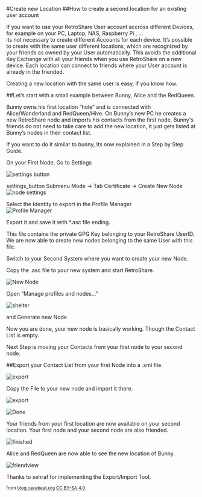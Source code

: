 #Create new Location
##How to create a second location for an existing user account

If you want to use your RetroShare User account accross different 
Devices, for example on your PC, Laptop, NAS, Raspberry Pi , …  
its not necessary to create different Accounts for each device. 
It’s possible to create with the same user different locations, 
which are recognized by your friends as owned by your User automatically. 
This avoids the additional Key Exchange with all your friends when you 
use RetroShare on a new device. Each location can connect to friends 
where your User account is already in the friended.


Creating a new location with the same user is easy, if you know how.  

##Let’s start with a small example between Bunny, Alice and the RedQueen.  

Bunny owns his first location “hole” and is connected with 
Alice/Wonderland and RedQueen/Hive. On Bunny’s new PC he creates a 
new RetroShare node and imports his contacts from the first node. 
Bunny's friends do not need to take care to add the new location, it 
just gets listed at Bunny’s nodes in their contact list.  

 
If you want to do it similar to bunny, Its now explained in a 
Step by Step Guide.  

 

On your First Node, Go to Settings  

![settings button](../img/tutorial/settings_button.png "Settings Button")  

settings_button Submenu Mode -> Tab Certificate -> Create New Node  
![node settings](../img/tutorial/settings_n.png "Node Settings")  



Select the Identity to export in the Profile Manager  
![Profile Manager](../img/tutorial/profile_manager.png "Profile Manager")  

Export it and save it with *.asc file ending.

This file contains the private GPG Key belonging to your RetroShare 
UserID. We are now able to create new nodes belonging to the same 
User with this file.  


Switch to your Second System where you want to create your new Node.  

Copy the .asc file to your new system and start RetroShare.  

![New Node](../img/tutorial/new_node.png "New Node")  


Open “Manage profiles and nodes…”  

![shelter](../img/tutorial/shelter.png "Shelter")  


and Generate new Node

Now you are done, your new node is basically working. Though the Contact List is empty.

 

Next Step is moving your Contacts from your first node to your second node.

##Export your Contact List from your first Node into a .xml file.

![export](../img/tutorial/export.png "Export")  


Copy the File to your new node and import it there.

![export](../img/tutorial/import.png "Import")  


![Done](../img/tutorial/done.png "Done")  

Your friends from your first location are now available on your second 
location. Your first node and your second node are also friended.

![finished](../img/tutorial/finished.png "finished")  

Alice and RedQueen are now able to see the new location of Bunny.

![friendview](../img/tutorial/friendview.png "friendview")  

Thanks to sehraf for implementing the Export/Import Tool.

<sub>from <a href="https://blog.cavebeat.org/2015/09/how-to-create-a-second-location-for-an-existing-user-account/">blog.cavebeat.org</a> <a href="http://creativecommons.org/licenses/by-sa/4.0/">CC BY-SA 4.0</a></sub>
